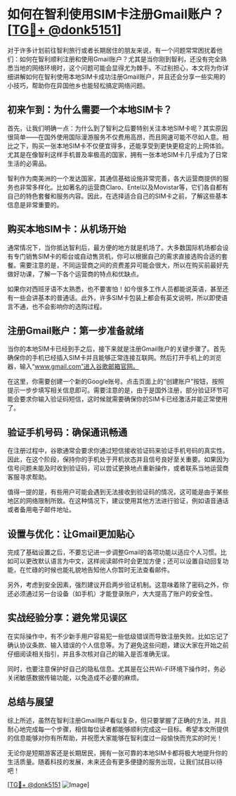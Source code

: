 # 如何在智利使用SIM卡注册Gmail账户？[[TG💪+ @donk5151](https://t.me/s/donk5151)]

对于许多计划前往智利旅行或者长期居住的朋友来说，有一个问题常常困扰着他们：如何在智利顺利注册和使用Gmail账户？尤其是当你刚到智利，还没有完全熟悉当地的网络环境时，这个问题可能会显得尤为棘手。不过别担心，本文将为你详细讲解如何在智利使用本地SIM卡成功注册Gmail账户，并且还会分享一些实用的小技巧，帮助你在异国他乡也能轻松搞定网络问题。

## 初来乍到：为什么需要一个本地SIM卡？

首先，让我们明确一点：为什么到了智利之后要特别关注本地SIM卡呢？其实原因很简单——在国外使用国际漫游服务不仅费用高昂，而且网速可能不尽如人意。相比之下，购买一张本地SIM卡不仅便宜得多，还能享受到更快更稳定的上网体验。尤其是在像智利这样手机普及率极高的国家，拥有一张本地SIM卡几乎成为了日常生活的必需品。

智利作为南美洲的一个发达国家，其通信基础设施非常完善，各大运营商提供的服务也非常多样化。比如著名的运营商Claro、Entel以及Movistar等，它们各自都有自己的特色套餐和服务内容。因此，在选择适合自己的SIM卡之前，了解这些基本信息是非常重要的。

## 购买本地SIM卡：从机场开始

通常情况下，当你抵达智利后，最方便的地方就是机场了。大多数国际机场都会设有专门销售SIM卡的柜台或自动售货机，你可以根据自己的需求直接选购合适的套餐。需要注意的是，不同运营商之间的资费差异可能会很大，所以在购买前最好先做好功课，了解一下各个运营商的特点和优缺点。

如果你对西班牙语不太熟悉，也不要害怕！如今很多工作人员都能说英语，甚至还有一些会讲基本的普通话。此外，许多SIM卡包装上都会有英文说明，所以即使语言不通，也不会影响你的选购过程。

## 注册Gmail账户：第一步准备就绪

当你的本地SIM卡已经到手之后，接下来就是注册Gmail账户的关键步骤了。首先确保你的手机已经插入SIM卡并且能够正常连接互联网。然后打开手机上的浏览器，输入“www.gmail.com”进入谷歌邮箱官网。

在这里，你需要创建一个新的Google账号。点击页面上的“创建账户”按钮，按照提示一步步填写相关信息即可。需要注意的是，由于是国外注册，部分验证环节可能会要求你输入验证码短信，这时候就需要确保你的SIM卡已经激活并能正常使用了。

## 验证手机号码：确保通讯畅通

在注册过程中，谷歌通常会要求你通过短信接收验证码来验证手机号码的真实性。因此，在这个阶段，保持你的手机处于开机状态并且信号良好至关重要。如果因为信号问题未能及时收到验证码，可以尝试更换地点重新操作，或者联系当地运营商客服寻求帮助。

值得一提的是，有些用户可能会遇到无法接收到验证码的情况，这可能是由于某些地区的网络限制所致。在这种情况下，建议使用其他方法进行验证，例如语音通话或者备用电子邮件地址。

## 设置与优化：让Gmail更加贴心

完成了基础设置之后，不要忘记进一步调整Gmail的各项功能以适应个人习惯。比如可以更改默认语言为中文，这样阅读邮件时会更加方便；还可以设置自动回复功能，在忙碌的时候也能礼貌地告知他人你暂时无法查看邮件。

另外，考虑到安全因素，强烈建议开启两步验证机制。这意味着除了密码之外，你还必须通过另一台设备（如手机）才能登录账户，大大提高了账户的安全性。

## 实战经验分享：避免常见误区

在实际操作中，有不少新手用户容易犯一些低级错误而导致注册失败。比如忘记了确认协议条款、输入错误的个人信息等。为了避免这些问题，建议大家在开始之前仔细阅读相关指引，并且多次核对自己的输入是否准确无误。

同时，也要注意保护好自己的隐私信息。尤其是在公共Wi-Fi环境下操作时，务必关闭敏感数据传输功能，以免造成不必要的麻烦。

## 总结与展望

综上所述，虽然在智利注册Gmail账户看似复杂，但只要掌握了正确的方法，并且耐心地完成每一个步骤，相信每位读者都能够顺利完成这一目标。希望本文所提供的信息能够对你有所帮助，并祝愿大家能够在智利度过一段愉快而充实的时光！

无论你是短期游客还是长期居民，拥有一张可靠的本地SIM卡都将极大地提升你的生活质量。随着科技的发展，未来还会有更多便捷的服务出现，让我们拭目以待吧！

[[TG💪+ @donk5151](https://t.me/s/donk5151) ![Image](https://i.postimg.cc/rwNCRYN7/Snipaste-2025-04-30-17-27-05.png)]